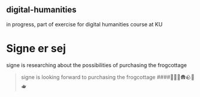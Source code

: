 ## digital-humanities
in progress, part of exercise for digital humanities course at KU
# Signe er sej
signe is researching about the possibilities of purchasing the frogcottage
>signe is looking forward to purchasing the frogcottage
####🐸🐸🐸🛖🪨🌷🫖
